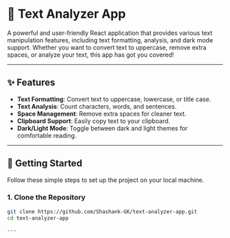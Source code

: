 # 📖 Text Analyzer App

A powerful and user-friendly React application that provides various text manipulation features, including text formatting, analysis, and dark mode support. Whether you want to convert text to uppercase, remove extra spaces, or analyze your text, this app has got you covered!

---

## ✨ Features

- **Text Formatting**: Convert text to uppercase, lowercase, or title case.
- **Text Analysis**: Count characters, words, and sentences.
- **Space Management**: Remove extra spaces for cleaner text.
- **Clipboard Support**: Easily copy text to your clipboard.
- **Dark/Light Mode**: Toggle between dark and light themes for comfortable reading.

---

## 🚀 Getting Started

Follow these simple steps to set up the project on your local machine.

### 1. Clone the Repository

```bash
git clone https://github.com/Shashank-GK/text-analyzer-app.git
cd text-analyzer-app

---
